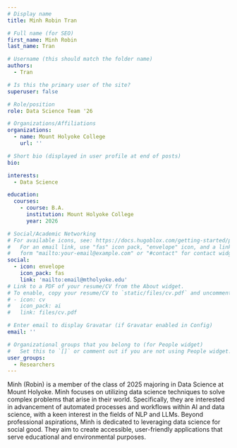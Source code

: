 ```yaml
---
# Display name
title: Minh Robin Tran

# Full name (for SEO)
first_name: Minh Robin 
last_name: Tran

# Username (this should match the folder name)
authors:
  - Tran

# Is this the primary user of the site?
superuser: false

# Role/position
role: Data Science Team '26

# Organizations/Affiliations
organizations:
  - name: Mount Holyoke College
    url: ''

# Short bio (displayed in user profile at end of posts)
bio: 

interests:
  - Data Science

education:
  courses:
    - course: B.A. 
      institution: Mount Holyoke College
      year: 2026

# Social/Academic Networking
# For available icons, see: https://docs.hugoblox.com/getting-started/page-builder/#icons
#   For an email link, use "fas" icon pack, "envelope" icon, and a link in the
#   form "mailto:your-email@example.com" or "#contact" for contact widget.
social:
  - icon: envelope
    icon_pack: fas
    link: 'mailto:email@mtholyoke.edu'
# Link to a PDF of your resume/CV from the About widget.
# To enable, copy your resume/CV to `static/files/cv.pdf` and uncomment the lines below.
# - icon: cv
#   icon_pack: ai
#   link: files/cv.pdf

# Enter email to display Gravatar (if Gravatar enabled in Config)
email: ''

# Organizational groups that you belong to (for People widget)
#   Set this to `[]` or comment out if you are not using People widget.
user_groups:
  - Researchers
---
```


Minh (Robin) is a member of the class of 2025 majoring in Data Science at Mount Holyoke. Minh focuses on utilizing data science techniques to solve complex problems that arise in their world. Specifically, they are interested in advancement of automated processes and workflows within AI and data science, with a keen interest in the fields of NLP and LLMs. Beyond professional aspirations, Minh is dedicated to leveraging data science for social good. They aim to create accessible, user-friendly applications that serve educational and environmental purposes.